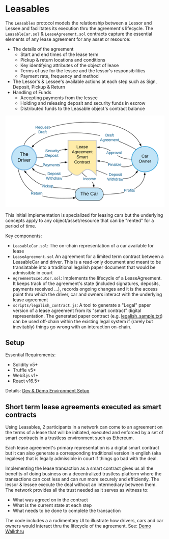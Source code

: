 
# Leasables 

The `Leasables` protocol models the relationship between a Lessor and Lessee and facilitates its execution thru the agreement's lifecycle. The `LeasableCar.sol` & `LeaseAgreement.sol` contracts capture the essential elements of any lease agreement for any asset or resource:

* The details of the agreement
  * Start and end times of the lease term
  * Pickup & return locations and conditions
  * Key identifying attributes of the object of lease
  * Terms of use for the lessee and the lessor's responsibilities
  * Payment rate, frequency and method
* The Lessor's & Lessee's available actions at each step such as Sign, Deposit, Pickup & Return
* Handling of Funds
  * Accepting payments from the lessee
  * Holding and releasing deposit and security funds in escrow
  * Distributed funds to the Leasable object's contract balance


<img src="docs/images/leasable_flows.png" width="500">


This initial implementation is specialized for leasing cars but the underlying concepts apply to any object/asset/resource that can be "rented" for a period of time.

Key components:
* `LeasableCar.sol`: The on-chain representation of a car available for lease
* `LeaseAgreement.sol` An agreement for a limited term contract between a LeasableCar and driver. This is a read-only document and meant to be translatable into a traditional legalish paper document that would be admissible in court
* `AgreementExecutor.sol`: Implements the lifecycle of a LeaseAgreement. It keeps track of the agreement's state (included signatures, deposits, payments received ...), records ongoing changes and it is the access point thru which the driver, car and owners interact with the underlying lease agreement
* `scripts/legalish_contract.js`: A tool to generate a "Legal" paper version of a lease agreement from its "smart contract" digital representation. The generated paper contract (e.g. [legalish_sample.txt](docs/legalish_sample.txt)) can be used off-chain within the existing legal system if (rarely but inevitably) things go wrong with an interaction on-chain.

## Setup

Essential Requirements:
* Solidity v5+
* Truffle v5+
* Web3.js v1+
* React v16.5+

Details: [Dev & Demo Environment Setup](docs/dev_env_setup.md)

## Short term lease agreements executed as smart contracts

Using Leasables, 2 participants in a network can come to an agreement on the terms of a lease that will be initiated, executed and enforced by a set of smart contracts in a trustless environment such as Ethereum.

Each lease agreement's primary representation is a digital smart contract but it can also generate a corresponding traditional version in english (aka legalese) that is legally admissible in court if things go bad with the deal.

Implementing the lease transaction as a smart contract gives us all the benefits of doing business on a decentralized trustless platform where the transactions can cost less and can run more securely and efficiently. The lessor & lessee execute the deal without an intermediary between them. The network provides all the trust needed as it serves as witness to:
* What was agreed on in the contract
* What is the current state at each step
* What needs to be done to complete the transaction

The code includes a a rudimentary UI to illustrate how drivers, cars and car owners would interact thru the lifecycle of the agreement. See: [Demo Walkthru](docs/demo_walkthru.md)
